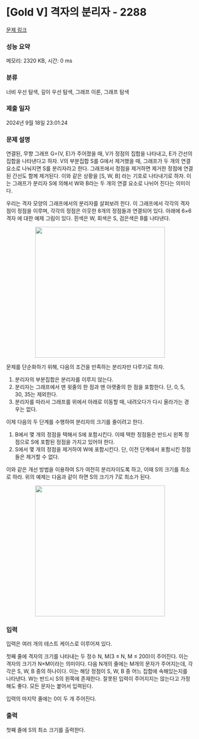 # [Gold V] 격자의 분리자 - 2288 

[문제 링크](https://www.acmicpc.net/problem/2288) 

### 성능 요약

메모리: 2320 KB, 시간: 0 ms

### 분류

너비 우선 탐색, 깊이 우선 탐색, 그래프 이론, 그래프 탐색

### 제출 일자

2024년 9월 18일 23:01:24

### 문제 설명

<p>연결된, 무향 그래프 G=(V, E)가 주어졌을 때, V가 정점의 집합을 나타내고, E가 간선의 집합을 나타낸다고 하자. V의 부분집합 S를 G에서 제거했을 때, 그래프가 두 개의 연결 요소로 나눠지면 S를 분리자라고 한다. 그래프에서 정점을 제거하면 제거한 정점에 연결된 간선도 함께 제거된다. 이와 같은 상황을 [S, W, B] 라는 기호로 나타내기로 하자. 이는 그래프가 분리자 S에 의해서 W와 B라는 두 개의 연결 요소로 나뉘어 진다는 의미이다.</p>

<p>우리는 격자 모양의 그래프에서의 분리자를 살펴보려 한다. 이 그래프에서 각각의 격자점이 정점을 이루며, 각각의 정점은 이웃한 8개의 정점들과 연결되어 있다. 아래에 6×6 격자 에 대한 예제 그림이 있다. 흰색은 W, 회색은 S, 검은색은 B를 나타낸다.</p>

<p style="text-align: center;"><img alt="" src="https://www.acmicpc.net/JudgeOnline/upload/201009/1.PNG" style="height:352px; width:349px"></p>

<p>문제를 단순화하기 위해, 다음의 조건을 만족하는 분리자만 다루기로 하자.</p>

<ol>
	<li>분리자의 부분집합은 분리자를 이루지 않는다.</li>
	<li>분리자는 그래프에서 맨 윗줄의 한 점과 맨 아랫줄의 한 점을 포함한다. 단, 0, 5, 30, 35는 제외한다.</li>
	<li>분리자를 따라서 그래프를 위에서 아래로 이동할 때, 내려오다가 다시 올라가는 경우는 없다.</li>
</ol>

<p>이제 다음의 두 단계를 수행하여 분리자의 크기를 줄이려고 한다.</p>

<ol>
	<li>B에서 몇 개의 정점을 택해서 S에 포함시킨다. 이때 택한 정점들은 반드시 왼쪽 정점으로 S에 포함된 정점을 가지고 있어야 한다.</li>
	<li>S에서 몇 개의 정점을 제거하여 W에 포함시킨다. 단, 이전 단계에서 포함시킨 정점들은 제거할 수 없다.</li>
</ol>

<p>이와 같은 개선 방법을 이용하여 S가 여전히 분리자이도록 하고, 이때 S의 크기를 최소로 하라. 위의 예제는 다음과 같이 하면 S의 크기가 7로 최소가 된다.</p>

<p style="text-align: center;"><img alt="" src="https://www.acmicpc.net/JudgeOnline/upload/201009/2.PNG" style="height:352px; width:349px"></p>

### 입력 

 <p>입력은 여러 개의 테스트 케이스로 이루어져 있다.</p>

<p>첫째 줄에 격자의 크기를 나타내는 두 정수 N, M(3 ≤ N, M ≤ 200)이 주어진다. 이는 격자의 크기가 N×M이라는 의미이다. 다음 N개의 줄에는 M개의 문자가 주어지는데, 각각은 S, W, B 중의 하나이다. 이는 해당 정점이 S, W, B 중 어느 집합에 속해있는지를 나타낸다. W는 반드시 S의 왼쪽에 존재한다. 잘못된 입력이 주어지지는 않는다고 가정해도 좋다. 모든 문자는 붙어서 입력된다.</p>

<p>입력의 마지막 줄에는 0이 두 개 주어진다.</p>

### 출력 

 <p>첫째 줄에 S의 최소 크기를 출력한다.</p>

